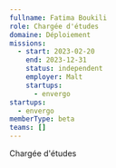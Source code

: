 ```yaml
---
fullname: Fatima Boukili
role: Chargée d'études
domaine: Déploiement
missions:
  - start: 2023-02-20
    end: 2023-12-31
    status: independent
    employer: Malt
    startups:
      - envergo
startups:
  - envergo
memberType: beta
teams: []
---
```

Chargée d'études